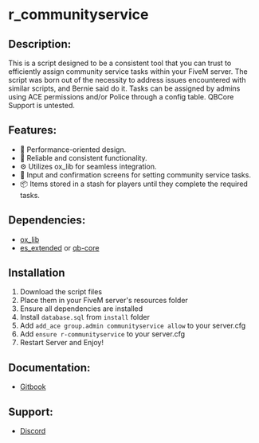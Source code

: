 # r_communityservice

## Description:
This is a script designed to be a consistent tool that you can trust to efficiently assign community service tasks within your FiveM server. The script was born out of the necessity to address issues encountered with similar scripts, and Bernie said do it. Tasks can be assigned by admins using ACE permissions and/or Police through a config table.
QBCore Support is untested.

## Features:
- 🚀 Performance-oriented design.
- 🔄 Reliable and consistent functionality.
- ⚙️ Utilizes ox_lib for seamless integration.
- 📝 Input and confirmation screens for setting community service tasks.
- 📦 Items stored in a stash for players until they complete the required tasks.

## Dependencies:
- [ox_lib](https://github.com/overextended/ox_lib/releases)
- [es_extended](https://github.com/esx-framework) or [qb-core](https://github.com/qbcore-framework)

## Installation
1. Download the script files
2. Place them in your FiveM server's resources folder
3. Ensure all dependencies are installed
4. Install `database.sql` from `install` folder
5. Add `add_ace group.admin communityservice allow` to your server.cfg
6. Add `ensure r-communityservice` to your server.cfg
7. Restart Server and Enjoy!

## Documentation:
- [Gitbook](https://r-scripts-1.gitbook.io/r_scripts-docs./free-resources/r_communityservice)

## Support:
- [Discord](https://discord.gg/8TzrRRheV5)
